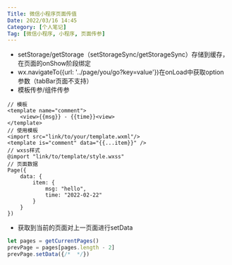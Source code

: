 ```yaml
---
Title: 微信小程序页面传值
Date: 2022/03/16 14:45
Category: [个人笔记]
Tag: [微信小程序, 小程序, 页面传参]
---
```




- setStorage/getStorage（setStorageSync/getStorageSync）存储到缓存，在页面的onShow阶段绑定
- wx.navigateTo({url: '../page/you/go?key=value'})在onLoad中获取option参数（tabBar页面不支持）
- 模板传参/组件传参

<!--more-->

```wxml
// 模板
<template name="comment">
	<view>{{msg}} - {{time}}<view>
</template>
// 使用模板
<import src="link/to/your/template.wxml"/>
<template is="comment" data="{{...item}}" />
// wxss样式
@import "link/to/template/style.wxss"
// 页面数据
Page({
	data: {
		item: {
			msg: "hello",
			time: "2022-02-22"
		}
	}
})

```

- 获取到当前的页面对上一页面进行setData

```js
let pages = getCurrentPages()
prevPage = pages[pages.length - 2]
prevPage.setData({/*  */})
```



